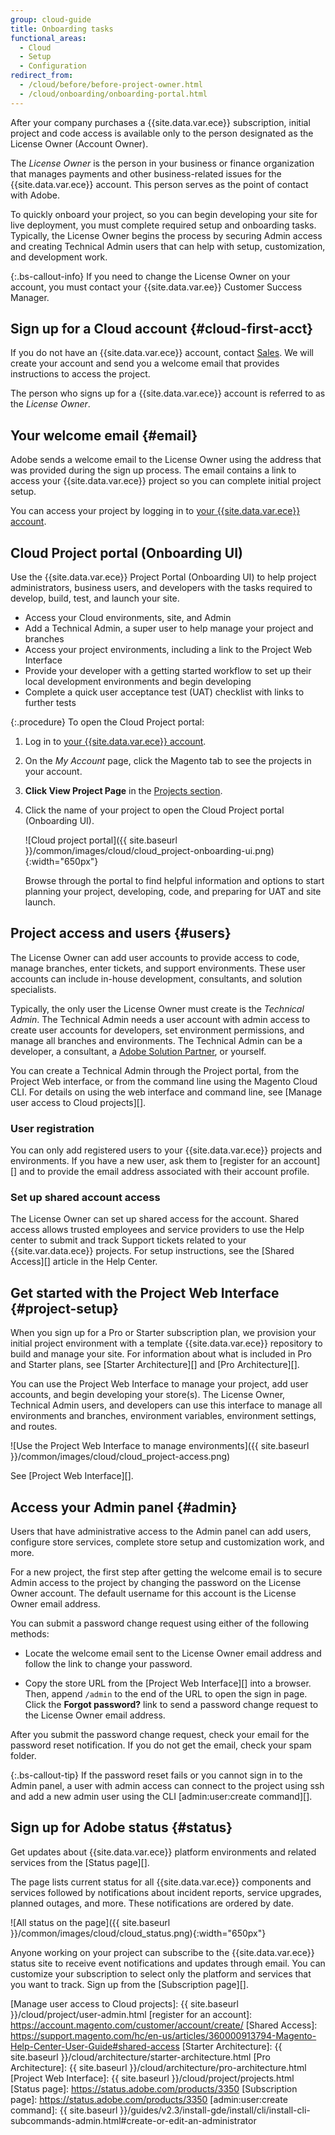 ```yaml
---
group: cloud-guide
title: Onboarding tasks
functional_areas:
  - Cloud
  - Setup
  - Configuration
redirect_from:
  - /cloud/before/before-project-owner.html
  - /cloud/onboarding/onboarding-portal.html
---
```


After your company purchases a {{site.data.var.ece}} subscription, initial project and code access is available only to the person designated as the License Owner (Account Owner).

The _License Owner_ is the person in your business or finance organization that manages payments and other business-related issues for the {{site.data.var.ece}} account. This person serves as the point of contact with Adobe.

To quickly onboard your project, so you can begin developing your site for live deployment, you must complete required setup and onboarding tasks. Typically, the License Owner begins the process by securing Admin access and creating Technical Admin users that can help with setup, customization, and development work.

{:.bs-callout-info}
If you need to change the License Owner on your account, you must contact your {{site.data.var.ee}} Customer Success Manager.

## Sign up for a Cloud account {#cloud-first-acct}

If you do not have an {{site.data.var.ece}} account, contact [Sales][]. We will create your account and send you a welcome email that provides instructions to access the project.

The person who signs up for a {{site.data.var.ece}} account is referred to as the _License Owner_.

## Your welcome email {#email}

Adobe sends a welcome email to the License Owner using the address that was provided during the sign up process. The email contains a link to access your {{site.data.var.ece}} project so you can complete initial project setup.

You can access your project by logging in to [your {{site.data.var.ece}} account][].

## Cloud Project portal (Onboarding UI)

Use the {{site.data.var.ece}} Project Portal (Onboarding UI) to help project administrators, business users, and developers with the tasks required to develop, build, test, and launch your site.

-  Access your Cloud environments, site, and Admin
-  Add a Technical Admin, a super user to help manage your project and branches
-  Access your project environments, including a link to the Project Web Interface
-  Provide your developer with a getting started workflow to set up their local development environments and begin developing
-  Complete a quick user acceptance test (UAT) checklist with links to further tests

{:.procedure}
To open the Cloud Project portal:

1. Log in to [your {{site.data.var.ece}} account][].

1. On the _My Account_ page, click the Magento tab to see the projects in your account.

1. **Click View Project Page** in the [Projects section][].

1. Click the name of your project to open the Cloud Project portal (Onboarding UI).

   ![Cloud project portal]({{ site.baseurl }}/common/images/cloud/cloud_project-onboarding-ui.png){:width="650px"}

   Browse through the portal to find helpful information and options to start planning your project, developing, code, and preparing for UAT and site launch.

## Project access and users {#users}

The License Owner can add user accounts to provide access to code, manage
branches, enter tickets, and support environments. These user accounts can include in-house development, consultants, and solution specialists.

Typically, the only user the License Owner must create is the _Technical Admin_. The Technical Admin needs a user account with admin access to create user accounts for developers, set environment permissions, and manage all branches and environments. The Technical Admin can be a developer, a consultant, a [Adobe Solution Partner][], or yourself.

You can create a Technical Admin through the Project portal, from the Project Web interface, or from the command line using the Magento Cloud CLI. For details on using the web interface and command line, see [Manage user access to Cloud projects][].

### User registration

You can only add registered users to your {{site.data.var.ece}} projects and environments. If you have a new user, ask them to [register for an account][] and to provide the email address associated with their account profile.

### Set up shared account access

The License Owner can set up shared access for the account. Shared access allows trusted employees and service providers to use the Help center to submit and track Support tickets related to your {{site.var.data.ece}} projects. For setup instructions, see the [Shared Access][] article in the Help Center.

## Get started with the Project Web Interface {#project-setup}

When you sign up for a Pro or Starter subscription plan, we provision your initial project environment with a template {{site.data.var.ece}} repository to build and manage your site. For information about what is included in Pro and Starter plans, see [Starter Architecture][] and [Pro Architecture][].

You can use the Project Web Interface to manage your project, add user accounts, and begin developing your store(s). The License Owner, Technical Admin users, and developers can use this interface to manage all environments and branches, environment variables, environment settings, and routes.

![Use the Project Web Interface to manage environments]({{ site.baseurl }}/common/images/cloud/cloud_project-access.png)

See [Project Web Interface][].

## Access your Admin panel {#admin}

Users that have administrative access to the Admin panel can add users, configure store services, complete store setup and customization work, and more.

For a new project, the first step after getting the welcome email is to secure Admin access to the project by changing the password on the License Owner account. The default username for this account is the License Owner email address.

You can submit a password change request using either of the following methods:

-  Locate the welcome email sent to the License Owner email address and follow the link to change your password.

-  Copy the store URL from the [Project Web Interface][] into a browser. Then, append `/admin` to the end of the URL to open the sign in page. Click the **Forgot password?** link to send a password change request to the License Owner email address.

After you submit the password change request, check your email for the password reset notification. If you do not get the email, check your spam folder.

{:.bs-callout-tip}
If the password reset fails or you cannot sign in to the Admin panel, a user with admin access can connect to the project using ssh and add a new admin user using the CLI [admin:user:create command][].

## Sign up for Adobe status {#status}

Get updates about {{site.data.var.ece}} platform environments and related services from the [Status page][].

The page lists current status for all {{site.data.var.ece}} components and services followed by notifications about incident reports, service upgrades, planned outages, and more. These notifications are ordered by date.

![All status on the page]({{ site.baseurl }}/common/images/cloud/cloud_status.png){:width="650px"}

Anyone working on your project can subscribe to the {{site.data.var.ece}} status site to receive event notifications and updates through email. You can customize your subscription to select only the platform and services that you want to track. Sign up from the [Subscription page][].

<!--Link references-->

[your {{site.data.var.ece}} account]: https://account.magento.com/customer/account/login
[Projects section]: https://cloud.magento.com/cloud/project/subscriptions/
[Sales]: https://magento.com/explore/contact-sales
[Adobe Solution Partner]: https://magento.com/partners/choose
[Manage user access to Cloud projects]: {{ site.baseurl }}/cloud/project/user-admin.html
[register for an account]: https://account.magento.com/customer/account/create/
[Shared Access]: https://support.magento.com/hc/en-us/articles/360000913794-Magento-Help-Center-User-Guide#shared-access
[Starter Architecture]: {{ site.baseurl }}/cloud/architecture/starter-architecture.html
[Pro Architecture]: {{ site.baseurl }}/cloud/architecture/pro-architecture.html
[Project Web Interface]: {{ site.baseurl }}/cloud/project/projects.html
[Status page]: https://status.adobe.com/products/3350
[Subscription page]: https://status.adobe.com/products/3350
[admin:user:create command]: {{ site.baseurl }}/guides/v2.3/install-gde/install/cli/install-cli-subcommands-admin.html#create-or-edit-an-administrator
